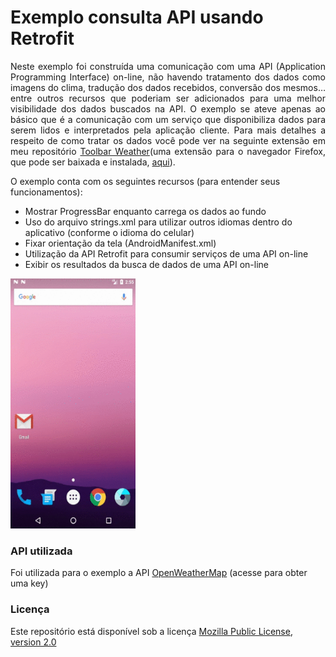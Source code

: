 # Exemplo consulta API usando Retrofit

<p align="justify">Neste exemplo foi construída uma comunicação com uma API (Application Programming Interface) on-line, não havendo tratamento dos dados como imagens do clima, tradução dos dados recebidos, conversão dos mesmos… entre outros recursos que poderiam ser adicionados para uma melhor visibilidade dos dados buscados na API. O exemplo se ateve apenas ao básico que é a comunicação com um serviço que disponibiliza dados para serem lidos e interpretados pela aplicação cliente. Para mais detalhes a respeito de como tratar os dados você pode ver na seguinte extensão em meu repositório <a href="https://github.com/jhonatasrm/toolbar-weather">Toolbar Weather</a>(uma extensão para o navegador Firefox, que pode ser baixada e instalada, <a href="https://addons.mozilla.org/en-US/firefox/addon/toolbar-weather">aqui</a>).</p>

O exemplo conta com os seguintes recursos (para entender seus funcionamentos):

* Mostrar ProgressBar enquanto carrega os dados ao fundo
* Uso do arquivo strings.xml para utilizar outros idiomas dentro do aplicativo (conforme o idioma do celular)
* Fixar orientação da tela (AndroidManifest.xml)
* Utilização da API Retrofit para consumir serviços de uma API on-line 
* Exibir os resultados da busca de dados de uma API on-line


<img src="screenRecord.gif" alt="screenRecord" width="200" height="400"/>


### API utilizada
Foi utilizada para o exemplo a API [OpenWeatherMap](https://openweathermap.org) (acesse para obter uma key)

### Licença
Este repositório está disponível sob a licença [Mozilla Public License, version 2.0](https://github.com/jhonatasrm/exemplo-consulta-API-usando-Retrofit/blob/master/LICENSE)
